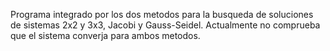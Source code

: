 Programa integrado por los dos metodos para la busqueda de soluciones de sistemas 2x2 y 3x3, Jacobi y Gauss-Seidel. Actualmente no comprueba que el sistema converja para ambos metodos. 
